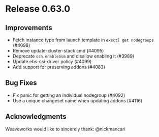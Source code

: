 # Release 0.63.0

## Improvements

- Fetch instance type from launch template in `eksctl get nodegroups` (#4098)
- Remove update-cluster-stack cmd (#4095)
- Deprecate `ssh.enableSsm` and disallow enabling it (#3989)
- Update ebs-csi-driver policy (#4099)
- Add support for preserving addons (#4083)

## Bug Fixes

- Fix panic for getting an individual nodegroup (#4092)
- Use a unique changeset name when updating addons (#4116)

## Acknowledgments
Weaveworks would like to sincerely thank:
   @nickmancari
